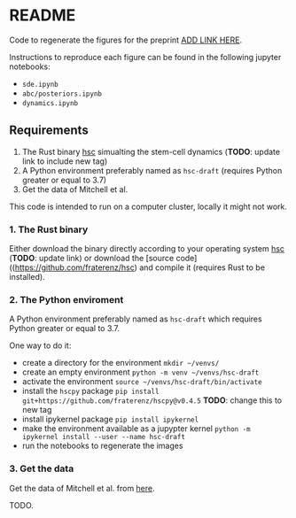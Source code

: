 # README
Code to regenerate the figures for the preprint [ADD LINK HERE](https://github.com/fraterenz/hsc-draft).

Instructions to reproduce each figure can be found in the following jupyter notebooks:
- `sde.ipynb`
- `abc/posteriors.ipynb`
- `dynamics.ipynb`

## Requirements
1. The Rust binary [hsc](https://github.com/fraterenz/hsc/releases) simualting the stem-cell dynamics (**TODO**: update link to include new tag)
2. A Python environment preferably named as `hsc-draft` (requires Python greater or equal to 3.7)
3. Get the data of Mitchell et al.

This code is intended to run on a computer cluster, locally it might not work.

### 1. The Rust binary
Either download the binary directly according to your operating system [hsc](https://github.com/fraterenz/hsc/releases) (**TODO**: update link) or download the [source code]((https://github.com/fraterenz/hsc) and compile it (requires Rust to be installed).

### 2. The Python enviroment
A Python environment preferably named as `hsc-draft` which requires Python greater or equal to 3.7.

One way to do it:
- create a directory for the environment `mkdir ~/venvs/`
- create an empty environment `python -m venv ~/venvs/hsc-draft`
- activate the environment `source ~/venvs/hsc-draft/bin/activate`
- install the `hscpy` package `pip install git+https://github.com/fraterenz/hscpy@v0.4.5` **TODO**: change this to new tag
- install ipykernel package `pip install ipykernel` 
- make the environment available as a jupypter kernel `python -m ipykernel install --user --name hsc-draft`
- run the notebooks to regenerate the images


### 3. Get the data
Get the data of Mitchell et al. from
[here](https://drive.google.com/file/d/1xHLEKScljoO4-d7R08fFXD2CF14jMIcZ/view?usp=sharing).

TODO.
